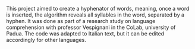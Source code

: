 This project aimed to create a hyphenator of words, meaning, once a word is inserted, the algorithm reveals all syllables in the word, separated by a hyphen.
It was done as part of a research study on language comprehension with professor Vespignani in the CoLab, university of Padua.
The code was adapted to Italian text, but it can be edited accordingly for other languages.
